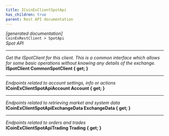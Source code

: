 ```yaml
---
title: ICoinExClientSpotApi
has_children: true
parent: Rest API documentation
---
```

*[generated documentation]*  
`CoinExRestClient > SpotApi`  
*Spot API*
  
***
*Get the ISpotClient for this client. This is a common interface which allows for some basic operations without knowing any details of the exchange.*  
**ISpotClient CommonSpotClient { get; }**  
***
*Endpoints related to account settings, info or actions*  
**ICoinExClientSpotApiAccount Account { get; }**  
***
*Endpoints related to retrieving market and system data*  
**ICoinExClientSpotApiExchangeData ExchangeData { get; }**  
***
*Endpoints related to orders and trades*  
**ICoinExClientSpotApiTrading Trading { get; }**  
